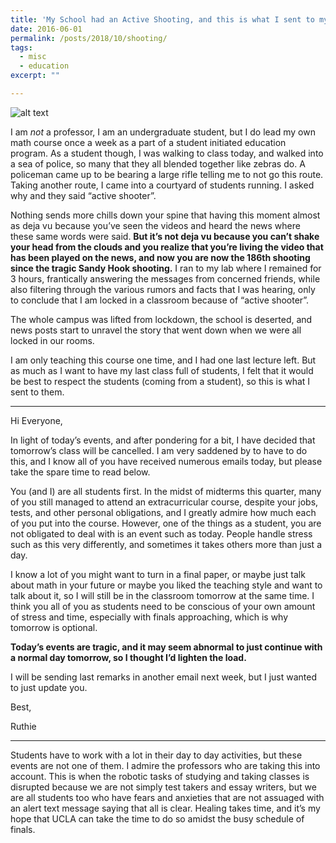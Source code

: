 ```yaml
---
title: 'My School had an Active Shooting, and this is what I sent to my class'
date: 2016-06-01
permalink: /posts/2018/10/shooting/
tags:
  - misc
  - education
excerpt: ""

---
```


![alt text](https://cdn-images-1.medium.com/max/1280/1*Eb_ZYGXCm0EuDFZxmxn5aA.jpeg)

I am _not_ a professor, I am an undergraduate student, but I do lead my own math course once a week as a part of a student initiated education program. As a student though, I was walking to class today, and walked into a sea of police, so many that they all blended together like zebras do. A policeman came up to be bearing a large rifle telling me to not go this route. Taking another route, I came into a courtyard of students running. I asked why and they said “active shooter”.

Nothing sends more chills down your spine that having this moment almost as deja vu because you’ve seen the videos and heard the news where these same words were said. **But it’s not deja vu because you can’t shake your head from the clouds and you realize that you’re living the video that has been played on the news, and now you are now the 186th shooting since the tragic Sandy Hook shooting.** I ran to my lab where I remained for 3 hours, frantically answering the messages from concerned friends, while also filtering through the various rumors and facts that I was hearing, only to conclude that I am locked in a classroom because of “active shooter”.

The whole campus was lifted from lockdown, the school is deserted, and news posts start to unravel the story that went down when we were all locked in our rooms.

I am only teaching this course one time, and I had one last lecture left. But as much as I want to have my last class full of students, I felt that it would be best to respect the students (coming from a student), so this is what I sent to them.


---

Hi Everyone,

In light of today’s events, and after pondering for a bit, I have decided that tomorrow’s class will be cancelled. I am very saddened by to have to do this, and I know all of you have received numerous emails today, but please take the spare time to read below.

You (and I) are all students first. In the midst of midterms this quarter, many of you still managed to attend an extracurricular course, despite your jobs, tests, and other personal obligations, and I greatly admire how much each of you put into the course. However, one of the things as a student, you are not obligated to deal with is an event such as today. People handle stress such as this very differently, and sometimes it takes others more than just a day.

I know a lot of you might want to turn in a final paper, or maybe just talk about math in your future or maybe you liked the teaching style and want to talk about it, so I will still be in the classroom tomorrow at the same time. I think you all of you as students need to be conscious of your own amount of stress and time, especially with finals approaching, which is why tomorrow is optional.

**Today’s events are tragic, and it may seem abnormal to just continue with a normal day tomorrow, so I thought I’d lighten the load.**

I will be sending last remarks in another email next week, but I just wanted to just update you.

Best,

Ruthie

---

Students have to work with a lot in their day to day activities, but these events are not one of them. I admire the professors who are taking this into account. This is when the robotic tasks of studying and taking classes is disrupted because we are not simply test takers and essay writers, but we are all students too who have fears and anxieties that are not assuaged with an alert text message saying that all is clear. Healing takes time, and it’s my hope that UCLA can take the time to do so amidst the busy schedule of finals.